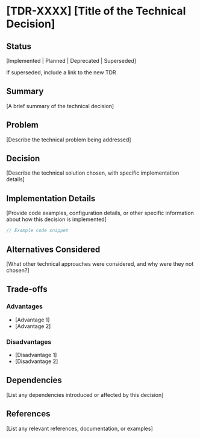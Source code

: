 # [TDR-XXXX] [Title of the Technical Decision]

## Status

[Implemented | Planned | Deprecated | Superseded]

If superseded, include a link to the new TDR

## Summary

[A brief summary of the technical decision]

## Problem

[Describe the technical problem being addressed]

## Decision

[Describe the technical solution chosen, with specific implementation details]

## Implementation Details

[Provide code examples, configuration details, or other specific information about how this decision is implemented]

```typescript
// Example code snippet
```

## Alternatives Considered

[What other technical approaches were considered, and why were they not chosen?]

## Trade-offs

### Advantages

- [Advantage 1]
- [Advantage 2]

### Disadvantages

- [Disadvantage 1]
- [Disadvantage 2]

## Dependencies

[List any dependencies introduced or affected by this decision]

## References

[List any relevant references, documentation, or examples]
